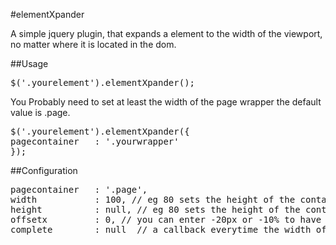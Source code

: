#elementXpander

A simple jquery plugin, that expands a element to the width of the viewport, no matter where it is located in the dom.

##Usage

<pre>$('.yourelement').elementXpander();</pre>
You Probably need to set at least the width of the page wrapper the default value is .page.
<pre>$('.yourelement').elementXpander({
pagecontainer   : '.yourwrapper'
});</pre>

##Configuration

<pre>
pagecontainer   : '.page',
width           : 100, // eg 80 sets the height of the container to 80% of the viewport.
height          : null, // eg 80 sets the height of the container to 80% of the viewport.
offsetx         : 0, // you can enter -20px or -10% to have a offset to the left.
complete        : null  // a callback everytime the width of the element is recalculated e.g. After browser resizing e.g complete    : function() { alert( 'callback!' ) }
</pre>




